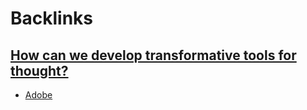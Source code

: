 
# Backlinks
## [How can we develop transformative tools for thought?](<How can we develop transformative tools for thought?.md>)
- [Adobe](<Adobe.md>)

